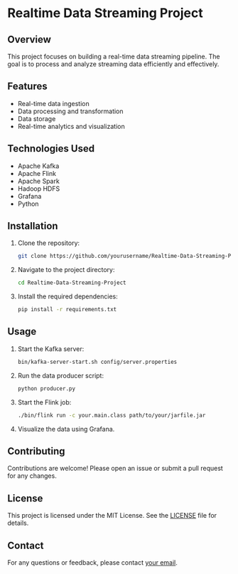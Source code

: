 # Realtime Data Streaming Project

## Overview
This project focuses on building a real-time data streaming pipeline. The goal is to process and analyze streaming data efficiently and effectively.

## Features
- Real-time data ingestion
- Data processing and transformation
- Data storage
- Real-time analytics and visualization

## Technologies Used
- Apache Kafka
- Apache Flink
- Apache Spark
- Hadoop HDFS
- Grafana
- Python

## Installation
1. Clone the repository:
    ```sh
    git clone https://github.com/yourusername/Realtime-Data-Streaming-Project.git
    ```
2. Navigate to the project directory:
    ```sh
    cd Realtime-Data-Streaming-Project
    ```
3. Install the required dependencies:
    ```sh
    pip install -r requirements.txt
    ```

## Usage
1. Start the Kafka server:
    ```sh
    bin/kafka-server-start.sh config/server.properties
    ```
2. Run the data producer script:
    ```sh
    python producer.py
    ```
3. Start the Flink job:
    ```sh
    ./bin/flink run -c your.main.class path/to/your/jarfile.jar
    ```
4. Visualize the data using Grafana.

## Contributing
Contributions are welcome! Please open an issue or submit a pull request for any changes.

## License
This project is licensed under the MIT License. See the [LICENSE](LICENSE) file for details.

## Contact
For any questions or feedback, please contact [your email](mailto:youremail@example.com).
